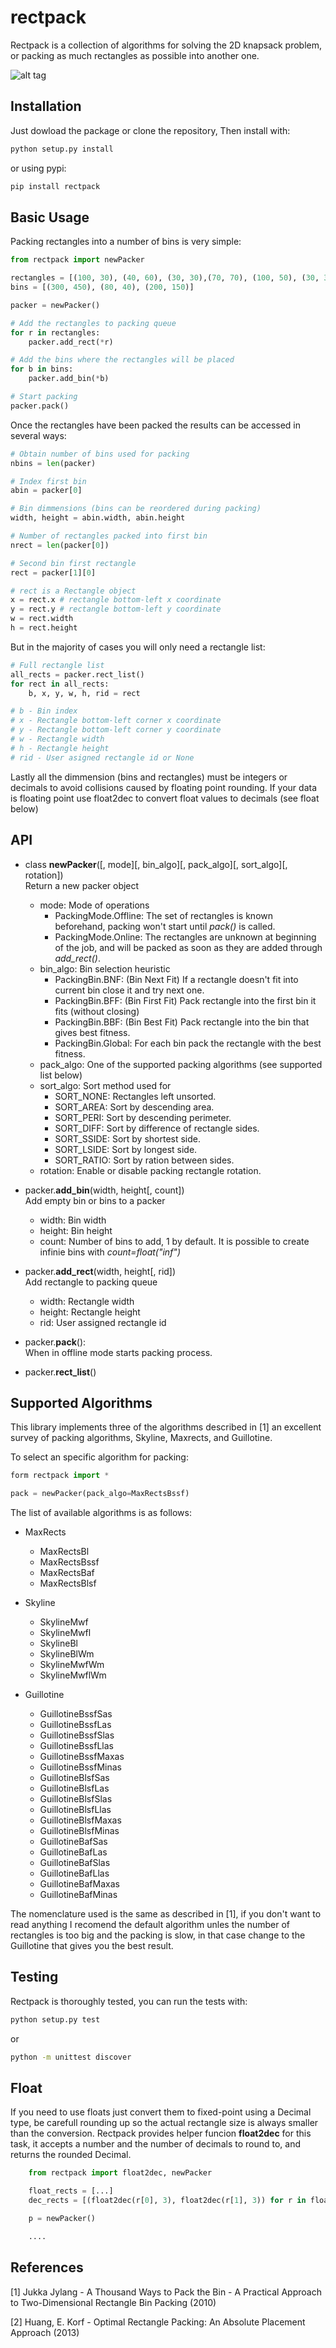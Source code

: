 # rectpack

Rectpack is a collection of algorithms for solving the 2D knapsack problem,
or packing as much rectangles as possible into another one.

![alt tag](docs/maxrects.png)


## Installation

Just dowload the package or clone the repository, Then install with:

```bash
python setup.py install
```

or using pypi:

```bash
pip install rectpack
```

## Basic Usage

Packing rectangles into a number of bins is very simple:

```python
from rectpack import newPacker

rectangles = [(100, 30), (40, 60), (30, 30),(70, 70), (100, 50), (30, 30)]
bins = [(300, 450), (80, 40), (200, 150)]

packer = newPacker()

# Add the rectangles to packing queue
for r in rectangles:
	packer.add_rect(*r)

# Add the bins where the rectangles will be placed
for b in bins:
	packer.add_bin(*b)

# Start packing
packer.pack()
```

Once the rectangles have been packed the results can be accessed in several ways:

```python
# Obtain number of bins used for packing
nbins = len(packer)

# Index first bin
abin = packer[0]

# Bin dimmensions (bins can be reordered during packing)
width, height = abin.width, abin.height

# Number of rectangles packed into first bin
nrect = len(packer[0])

# Second bin first rectangle
rect = packer[1][0]

# rect is a Rectangle object
x = rect.x # rectangle bottom-left x coordinate
y = rect.y # rectangle bottom-left y coordinate
w = rect.width
h = rect.height
```

But in the majority of cases you will only need a rectangle list:

```python
# Full rectangle list
all_rects = packer.rect_list()
for rect in all_rects:
	b, x, y, w, h, rid = rect

# b - Bin index
# x - Rectangle bottom-left corner x coordinate
# y - Rectangle bottom-left corner y coordinate
# w - Rectangle width
# h - Rectangle height
# rid - User asigned rectangle id or None
```

Lastly all the dimmension (bins and rectangles) must be integers or decimals to avoid
collisions caused by floating point rounding. If your data is floating point use 
float2dec to convert float values to decimals (see float below)


## API

* class **newPacker**([, mode][, bin_algo][, pack_algo][, sort_algo][, rotation])  
  Return a new packer object
  * mode: Mode of operations
    * PackingMode.Offline: The set of rectangles is known beforehand, packing won't
    start until *pack()* is called.
    * PackingMode.Online: The rectangles are unknown at beginning of the job, and
    will be packed as soon as they are added through *add_rect()*.
  * bin_algo: Bin selection heuristic
    * PackingBin.BNF: (Bin Next Fit) If a rectangle doesn't fit into current bin
    close it and try next one.
    * PackingBin.BFF: (Bin First Fit) Pack rectangle into the first bin it fits (without closing)
    * PackingBin.BBF: (Bin Best Fit) Pack rectangle into the bin that gives best fitness.
    * PackingBin.Global:  For each bin pack the rectangle with the best fitness.
  * pack_algo: One of the supported packing algorithms (see supported list below)
  * sort_algo: Sort method used for 
    * SORT_NONE: Rectangles left unsorted.
    * SORT_AREA: Sort by descending area.
    * SORT_PERI: Sort by descending perimeter.
    * SORT_DIFF: Sort by difference of rectangle sides.
    * SORT_SSIDE: Sort by shortest side.
    * SORT_LSIDE: Sort by longest side.
    * SORT_RATIO: Sort by ration between sides.
  * rotation: Enable or disable packing rectangle rotation.


* packer.**add_bin**(width, height[, count])  
  Add empty bin or bins to a packer
  * width: Bin width
  * height: Bin height
  * count: Number of bins to add, 1 by default. It is possible to create infinie bins
  with *count=float("inf")*


* packer.**add_rect**(width, height[, rid])  
  Add rectangle to packing queue
  * width: Rectangle width
  * height: Rectangle height
  * rid: User assigned rectangle id


* packer.**pack**():  
  When in offline mode starts packing process.


* packer.**rect_list**()


## Supported Algorithms

This library implements three of the algorithms described in [1] an excellent
survey of packing algorithms, Skyline, Maxrects, and Guillotine.

To select an specific algorithm for packing:

```python
form rectpack import *

pack = newPacker(pack_algo=MaxRectsBssf)
```

The list of available algorithms is as follows:

* MaxRects
	* MaxRectsBl
	* MaxRectsBssf
	* MaxRectsBaf
	* MaxRectsBlsf

* Skyline
	* SkylineMwf
	* SkylineMwfl
	* SkylineBl
	* SkylineBlWm
	* SkylineMwfWm
	* SkylineMwflWm

* Guillotine
	* GuillotineBssfSas
	* GuillotineBssfLas
	* GuillotineBssfSlas
	* GuillotineBssfLlas
	* GuillotineBssfMaxas
	* GuillotineBssfMinas
	* GuillotineBlsfSas
	* GuillotineBlsfLas
	* GuillotineBlsfSlas
	* GuillotineBlsfLlas
	* GuillotineBlsfMaxas
	* GuillotineBlsfMinas
	* GuillotineBafSas
	* GuillotineBafLas
	* GuillotineBafSlas
	* GuillotineBafLlas
	* GuillotineBafMaxas
	* GuillotineBafMinas

The nomenclature used is the same as described in [1], if you don't want to read
anything I recomend the default algorithm unles the number of rectangles is too
big and the packing is slow, in that case change to the Guillotine that
gives you the best result.

## Testing

Rectpack is thoroughly tested, you can run the tests with:

```bash
python setup.py test
```

or

```bash
python -m unittest discover
```

## Float

If you need to use floats just convert them to fixed-point using a Decimal type,
be carefull rounding up so the actual rectangle size is always smaller than
the conversion. Rectpack provides helper funcion **float2dec** for this task,
it accepts a number and the number of decimals to round to, and returns
the rounded Decimal.

```python
	from rectpack import float2dec, newPacker

	float_rects = [...]
	dec_rects = [(float2dec(r[0], 3), float2dec(r[1], 3)) for r in float_rects]

	p = newPacker()

	....
```

## References

[1] Jukka Jylang - A Thousand Ways to Pack the Bin - A Practical Approach to Two-Dimensional
Rectangle Bin Packing (2010)

[2] Huang, E. Korf - Optimal Rectangle Packing: An Absolute Placement Approach (2013)
